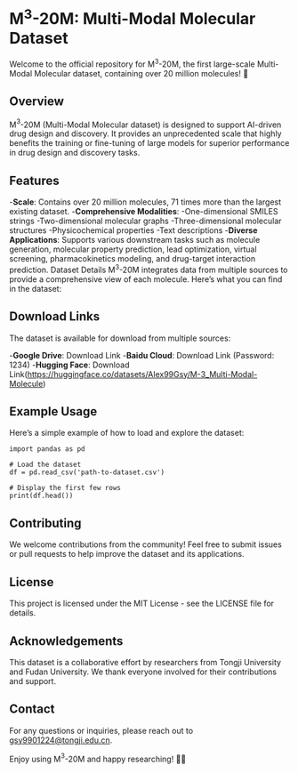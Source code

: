 # M<sup>3</sup>-20M: Multi-Modal Molecular Dataset

Welcome to the official repository for M$^3$-20M, the first large-scale Multi-Modal Molecular dataset, containing over 20 million molecules! 🎉

## Overview
M$^{3}$-20M (Multi-Modal Molecular dataset) is designed to support AI-driven drug design and discovery. It provides an unprecedented scale that highly benefits the training or fine-tuning of large models for superior performance in drug design and discovery tasks.

## Features
-**Scale**: Contains over 20 million molecules, 71 times more than the largest existing dataset.
-**Comprehensive Modalities**:
-One-dimensional SMILES strings
-Two-dimensional molecular graphs
-Three-dimensional molecular structures
-Physicochemical properties
-Text descriptions
-**Diverse Applications**: Supports various downstream tasks such as molecule generation, molecular property prediction, lead optimization, virtual screening, pharmacokinetics modeling, and drug-target interaction prediction.
Dataset Details
M$^3$-20M integrates data from multiple sources to provide a comprehensive view of each molecule. Here’s what you can find in the dataset:


## Download Links
The dataset is available for download from multiple sources:

-**Google Drive**: Download Link
-**Baidu Cloud**: Download Link (Password: 1234)
-**Hugging Face**: Download Link(https://huggingface.co/datasets/Alex99Gsy/M-3_Multi-Modal-Molecule)




## Example Usage
Here’s a simple example of how to load and explore the dataset:

```
import pandas as pd

# Load the dataset
df = pd.read_csv('path-to-dataset.csv')

# Display the first few rows
print(df.head())
```

## Contributing
We welcome contributions from the community! Feel free to submit issues or pull requests to help improve the dataset and its applications.

## License
This project is licensed under the MIT License - see the LICENSE file for details.

## Acknowledgements
This dataset is a collaborative effort by researchers from Tongji University and Fudan University. We thank everyone involved for their contributions and support.

## Contact
For any questions or inquiries, please reach out to gsy9901224@tongji.edu.cn.

Enjoy using M$^3$-20M and happy researching! 🚀🔬
